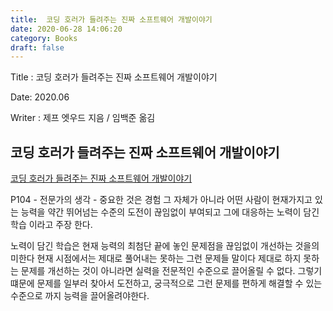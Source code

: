 ```yaml
---
title:  코딩 호러가 들려주는 진짜 소프트웨어 개발이야기
date: 2020-06-28 14:06:20
category: Books
draft: false
---
```



Title : 코딩 호러가 들려주는 진짜 소프트웨어 개발이야기

Date: 2020.06

Writer : 제프 엣우드 지음 / 임백준 옮김



## 코딩 호러가 들려주는 진짜 소프트웨어 개발이야기
[코딩 호러가 들려주는 진짜 소프트웨어 개발이야기](https://book.naver.com/bookdb/book_detail.nhn?bid=7366735)

P104 - 전문가의 생각 - 중요한 것은 경험 그 자체가 아니라 어떤 사람이 현재가지고 있는 능력을 약간 뛰어넘는 수준의 도전이 끊임없이 부여되고 그에 대응하는 노력이 담긴 학습 이라고 주장 한다.

노력이 담긴 학습은 현재 능력의 최첨단 끝에 놓인 문제점을 끊임없이 개선하는 것을의미한다 현재 시점에서는 제대로 풀어내는 못하는 그런 문제들 말이다 제대로 하지 못하는 문제를 개선하는 것이 아니라면 실력을 전문적인 수준으로 끌어올릴 수 없다. 그렇기 떄문에 문제를 일부러 찾아서 도전하고, 궁극적으로 그런 문제를 편하게 해결할 수 있는 수준으로 까지 능력을 끌어올려야한다. 